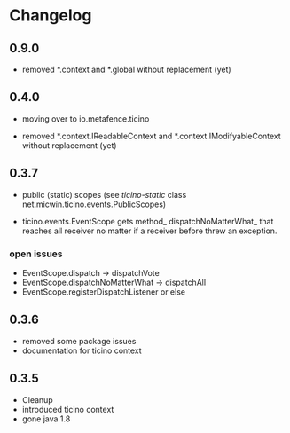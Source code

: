 # Changelog

## 0.9.0

- removed *.context and *.global without replacement (yet)

## 0.4.0 

- moving over to io.metafence.ticino

- removed *.context.IReadableContext and *.context.IModifyableContext without replacement (yet)

## 0.3.7

- public (static) scopes (see _ticino-static_ class net.micwin.ticino.events.PublicScopes)

- ticino.events.EventScope gets method_ dispatchNoMatterWhat_ that reaches all receiver no matter if a receiver before threw an exception.


### open issues

- EventScope.dispatch -> dispatchVote
- EventScope.dispatchNoMatterWhat -> dispatchAll
- EventScope.registerDispatchListener or else


## 0.3.6 

- removed some package issues
- documentation for ticino context

## 0.3.5 

- Cleanup
- introduced ticino context
- gone java 1.8

